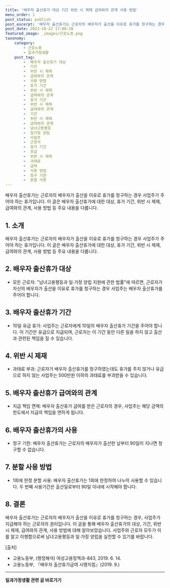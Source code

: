 ```yaml
---
title: '배우자 출산휴가 대상 기간 위반 시 제재 급여와의 관계 사용 방법'
menu_order: 1
post_status: publish
post_excerpt: '배우자 출산휴가는 근로자의 배우자가 출산을 이유로 휴가를 청구하는 경우 사업주가 주어야 하는 휴가입니다. 이 글은 배우자 출산휴가에 대한 대상, 휴가 기간, 위반 시 제재, 급여와의 관계, 사용 방법 등 주요 내용을 다룹니다.'
post_date: 2023-10-22 17:06:38
featured_image: _images/근로노동.png
taxonomy:
    category:
        - 근로노동
        - 일과가정생활
    post_tag:
        -  배우자 출산휴가 대상
        -  기간
        -  위반 시 제재
        -  급여와의 관계
        -  사용 방법
        -  휴가 기간
        -  위반 시 제재
        -  급여와의 관계
        -  휴가 기간
        -  위반 시 제재
        -  급여와의 관계
        -  기간
        -  위반 시 제재
        -  급여와의 관계
        -  남녀고용평등
        -  일가정 양립
        -  사업주
        -  근로자
        -  휴가 기간
        -  유급
        -  위반 시 제재
        -  과태료
        -  급여
        -  사용 방법
        -  청구 기한
        -  분할 사용
---
```




배우자 출산휴가는 근로자의 배우자가 출산을 이유로 휴가를 청구하는 경우 사업주가 주어야 하는 휴가입니다. 이 글은 배우자 출산휴가에 대한 대상, 휴가 기간, 위반 시 제재, 급여와의 관계, 사용 방법 등 주요 내용을 다룹니다.

## 1. 소개

배우자 출산휴가는 근로자의 배우자가 출산을 이유로 휴가를 청구하는 경우 사업주가 주어야 하는 휴가입니다. 이 글은 배우자 출산휴가에 대한 대상, 휴가 기간, 위반 시 제재, 급여와의 관계, 사용 방법 등 주요 내용을 다룹니다.

## 2. 배우자 출산휴가 대상

- 모든 근로자: "남녀고용평등과 일·가정 양립 지원에 관한 법률"에 따르면, 근로자가 자신의 배우자가 출산을 이유로 휴가를 청구하는 경우 사업주는 배우자 출산휴가를 주어야 합니다.

## 3. 배우자 출산휴가 기간

- 10일 유급 휴가: 사업주는 근로자에게 10일의 배우자 출산휴가 기간을 주어야 합니다. 이 기간은 유급으로 지급되며, 근로자는 이 기간 동안 다른 일을 하지 않고 출산과 관련된 책임을 질 수 있습니다.

## 4. 위반 시 제재

- 과태료 부과: 근로자가 배우자 출산휴가를 청구하였는데도 휴가를 주지 않거나 유급으로 하지 않는 사업주는 500만원 이하의 과태료를 부과받을 수 있습니다.

## 5. 배우자 출산휴가 급여와의 관계

- 지급 책임 면제: 배우자 출산휴가 급여를 받은 근로자의 경우, 사업주는 해당 금액의 한도에서 지급의 책임을 면하게 됩니다.

## 6. 배우자 출산휴가의 사용

- 청구 기한: 배우자 출산휴가는 근로자의 배우자가 출산한 날부터 90일이 지나면 청구할 수 없습니다.

## 7. 분할 사용 방법

- 1회에 한정 분할 사용: 배우자 출산휴가는 1회에 한정하여 나누어 사용할 수 있습니다. 두 번째 사용기간은 출산일로부터 90일 이내에 시작해야 합니다.

## 8. 결론

배우자 출산휴가는 근로자의 배우자가 출산을 이유로 휴가를 청구하는 경우, 사업주가 지급해야 하는 근로자의 권리입니다. 이 글을 통해 배우자 출산휴가의 대상, 기간, 위반 시 제재, 급여와의 관계, 사용 방법에 대해 알아보았습니다. 사업주와 근로자 모두가 이를 알고 이행함으로써 남녀고용평등과 일·가정 양립을 실천할 수 있기를 바랍니다.

[출처]
- 고용노동부, (행정해석) 여성고용정책과-843, 2019. 6. 14.
- 고용노동부, 『배우자 출산휴가급여 시행지침』(2019. 9.)
<!-- wp:separator -->
<hr class="wp-block-separator has-alpha-channel-opacity"/>
<!-- /wp:separator -->

<!-- wp:group {"backgroundColor":"base","layout":{"type":"constrained"}} -->
<div class="wp-block-group has-base-background-color has-background"><!-- wp:paragraph {"align":"center","fontSize":"medium"} -->
<p class="has-text-align-center has-large-font-size"><strong>일과가정생활 관련 글 바로가기</strong></p>
<!-- /wp:paragraph -->


<!-- wp:latest-posts {"categories":[{"id":10918,"count":19,"description":"","link":"https://uknowlaw.com/category/%ec%9d%bc%ea%b3%bc%ea%b0%80%ec%a0%95%ec%83%9d%ed%99%9c/","name":"일과가정생활","slug":"일과가정생활","taxonomy":"category","parent":0,"meta":[],"_links":{"self":[{"href":"https://uknowlaw.com/wp-json/wp/v2/categories/10918"}],"collection":[{"href":"https://uknowlaw.com/wp-json/wp/v2/categories"}],"about":[{"href":"https://uknowlaw.com/wp-json/wp/v2/taxonomies/category"}],"wp:post_type":[{"href":"https://uknowlaw.com/wp-json/wp/v2/posts?categories=10918"}],"curies":[{"name":"wp","href":"https://api.w.org/{rel}","templated":true}]}}],"postsToShow":100,"excerptLength":28,"postLayout":"grid","columns":2,"featuredImageAlign":"left","featuredImageSizeSlug":"large","fontSize":18px} /--></div>
<!-- /wp:group -->